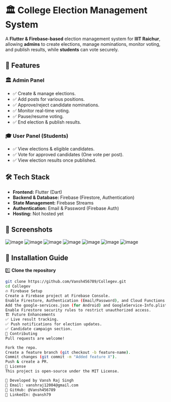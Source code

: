 # 🏛️ College Election Management System

A **Flutter & Firebase-based** election management system for **IIIT Raichur**, allowing **admins** to create elections, manage nominations, monitor voting, and publish results, while **students** can vote securely.

## 🚀 Features

### 🏛️ **Admin Panel**
- ✅ Create & manage elections.
- ✅ Add posts for various positions.
- ✅ Approve/reject candidate nominations.
- ✅ Monitor real-time voting.
- ✅ Pause/resume voting.
- ✅ End election & publish results.

### 🎓 **User Panel (Students)**
- ✅ View elections & eligible candidates.
- ✅ Vote for approved candidates (One vote per post).
- ✅ View election results once published.

## 🛠️ Tech Stack

- **Frontend:** Flutter (Dart)
- **Backend & Database:** Firebase (Firestore, Authentication)
- **State Management:** Firebase Streams
- **Authentication:** Email & Password (Firebase Auth)
- **Hosting:** Not hosted yet

## 📸 Screenshots

![image](https://github.com/user-attachments/assets/d7db81aa-28d6-45e9-9a05-27a7e43e4e1b)
![image](https://github.com/user-attachments/assets/51fd4d4c-c60a-4d81-ac43-ba55621ede1e)
![image](https://github.com/user-attachments/assets/907a6b3b-527b-4ea5-9c64-5fa962be1933)
![image](https://github.com/user-attachments/assets/c69dc961-b497-4517-a9d2-1c9819a2e73c)
![image](https://github.com/user-attachments/assets/fe69b843-de9f-4a4d-8a14-3fe7755649c3)
![image](https://github.com/user-attachments/assets/c9fe2cb7-b2a1-435a-85b3-a496c53a61e9)
![image](https://github.com/user-attachments/assets/415db1c8-2da3-49b0-bd16-be8221660fb0)









## 📌 Installation Guide

1️⃣ **Clone the repository**  
```sh
git clone https://github.com/Vansh456789/Collegev.git
cd Collegev
🔥 Firebase Setup
Create a Firebase project at Firebase Console.
Enable Firestore, Authentication (Email/Password), and Cloud Functions.
Add the google-services.json (for Android) and GoogleService-Info.plist (for iOS) to your project.
Enable Firestore security rules to restrict unauthorized access.
🏗️ Future Enhancements
✅ Live result tracking.
✅ Push notifications for election updates.
✅ Candidate campaign section.
🤝 Contributing
Pull requests are welcome!

Fork the repo.
Create a feature branch (git checkout -b feature-name).
Commit changes (git commit -m "Added feature X").
Push & create a PR.
📜 License
This project is open-source under the MIT License.

👤 Developed by Vansh Raj Singh
📧 Email: vanshraj12004@gmail.com
🔗 GitHub: @Vansh456789
🔗 LinkedIn: @vansh79
